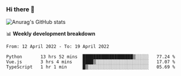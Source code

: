 ### Hi there 👋
![Anurag's GitHub stats](https://github-readme-stats.vercel.app/api?username=jami1024&show_icons=true&theme=radical)

📊 **Weekly development breakdown**
<!--START_SECTION:waka-->

```text
From: 12 April 2022 - To: 19 April 2022

Python       13 hrs 52 mins  ███████████████████▒░░░░░   77.24 %
Vue.js       3 hrs 4 mins    ████▒░░░░░░░░░░░░░░░░░░░░   17.07 %
TypeScript   1 hr 1 min      █▒░░░░░░░░░░░░░░░░░░░░░░░   05.69 %
```

<!--END_SECTION:waka-->
<!--
**jami1024/jami1024** is a ✨ _special_ ✨ repository because its `README.md` (this file) appears on your GitHub profile.

Here are some ideas to get you started:

- 🔭 I’m currently working on ...
- 🌱 I’m currently learning ...
- 👯 I’m looking to collaborate on ...
- 🤔 I’m looking for help with ...
- 💬 Ask me about ...
- 📫 How to reach me: ...
- 😄 Pronouns: ...
- ⚡ Fun fact: ...
-->
